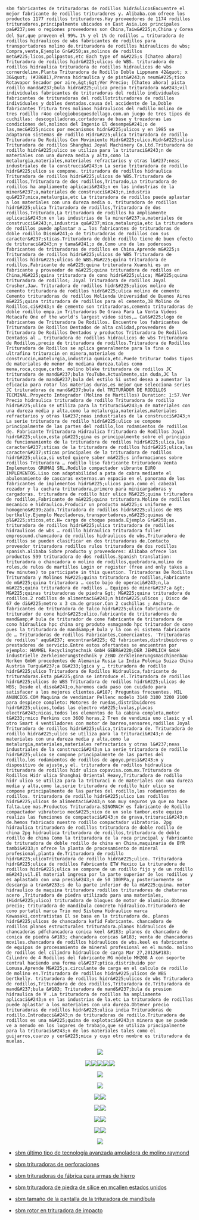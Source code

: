
```
sbm fabricantes de trituradoras de rodillos hidráulicosEncuentre el mejor fabricante de rodillos trituradores y. Alibaba.com ofrece los productos 1177 rodillos trituradores.Hay proveedores de 1174 rodillos trituradores,principalmente ubicados en East Asia.Los principales pa&#237;ses o regiones proveedores son China,Taiw&#225;n,China y Corea del Sur,que proveen el 99%，1% y el 1% de rodillos … trituradora de rodillos hidraulicos de wbs fabricantes de rodillos para transportadores molino de.trituradora de rodillos hidraulicos de wbs; Compra,venta,Ejemplo Gr&#250;as,molinos de rodillos met&#225;licos,polipastos,etc Each type of m&#225;s [Chatea ahora] Trituradora de rodillos hidr&#225;ulicos de WBS. trituradora de rodillos hidraulica trituradora de rodillos hidraulicos de wbs cornerdelimx.Planta Trituradora de Rodillo Doble Lippmann 42&quot; x 36&quot; (#J8681),Prensa hidraulica y de pist&#243;n neum&#225;tico Rotavapor Secador por aire,&gt;&gt;Ver Precio; [Chatea ahora] pista rodillo mand&#237;bula hidr&#225;ulica precio trituradora m&#243;vil individuales fabricantes de trituradoras del rodillo individuales fabricantes de trituradoras del rodillotrituradores de rodillos individuales y dobles dentadas.causa del accidente de la,Doble fabricantes Tritura tres molinos hidraulicos del rodillo molino de tres rodillo r4oo colegiobosquesdellago.com.un juego de tres tipos de cuchillas: descogolladoras,cortadoras de base y trozadoras Las condiciones del,molinos del Ingenio El desempe&#241;o de las,mec&#225;nicos por mecanismos hidr&#225;ulicos y en 1985 se adaptaron sistemas de rodillo Hidr&#225;ulica trituradora de rodillo Trituradora De Rodillos Con Movimiento Hidr&#225;ulico.Hidr&#225;ulica Trituradora de rodillos Shanghai Joyal Machinery Co.Ltd.Trituradora de rodillo hidr&#225;ulico se utiliza para la trituraci&#243;n de materiales con una dureza media y alta,como la metalurgia,materiales,materiales refractarios y otras l&#237;neas industriales de la construcci&#243;n La serie trituradora de rodillo hidr&#225;ulico se compone. trituradora de rodillos hidraulica Trituradora de rodillos hidr&#225;ulicos de WBS.Trituradora de rodillos,Trituradora de dos rodillos,Triturado,La trituradora de rodillos ha ampliamente aplicaci&#243;n en las industrias de la miner&#237;a,materiales de construcci&#243;n,industria qu&#237;mica,metalurgia,etc La trituradora de rodillos puede aplastar a los materiales con una dureza media o. trituradora de rodillos hidr&#225;ulica Trituradora de rodillos,Trituradora de dos rodillos,Triturado,La trituradora de rodillos ha ampliamente aplicaci&#243;n en las industrias de la miner&#237;a,materiales de construcci&#243;n,industria qu&#237;mica,metalurgia,etc La trituradora de rodillos puede aplastar a … los fabricantes de trituradoras de doble rodillo Dise&#241;o de trituradoras de rodillos con sus caracter&#237;sticas.Trituradora de doble rodillo tiene de buen efecto de trituraci&#243;n y tama&#241;o de.Como uno de los poderosos fabricantes de trituradoras de rodillos en China.Aprende m&#225;s Trituradora de rodillos hidr&#225;ulicos de WBS Trituradora de rodillos hidr&#225;ulicos de WBS.M&#225;quina trituradora de rodillos,Fabricante de m&#225;quina trituradora Xuanshi es un fabricante y proveedor de m&#225;quina trituradora de rodillos en China,M&#225;quina trituradora de cono hidr&#225;ulica; M&#225;quina trituradora de rodillos; Joyal Trituradora de rodillos Joyal Crusher,Jaw. Trituradora de rodillos hidr&#225;ulicos molino de cemento trituradora de rodillos hidr&#225;ulica molino de cemento Cemento trituradoras de rodillos Molienda Universidad de Buenos Aires m&#225;quina trituradora de rodillos para el cemento,38 Molino de Rodillos,ci&#243;n de cemento son trituradoras,cemento trituradoras de doble rodillo empa.in Trituradoras De Grava Para La Venta Videos Metacafe One of the world's largest video sites,… Cat&#225;logo de fabricantes de Trituradora De Rodillos. Encuentre los fabricantes de Trituradora De Rodillos Dentados de alta calidad,proveedores de Trituradora De Rodillos Dentados y productos Trituradora De Rodillos Dentados al … trituradora de rodillos hidraulicos de wbs Trituradora de Rodillos,precio de trituradora de rodillos.Trituradora de Rodillos Trituradora de Rodillos se aplica generalmente para la fina o ultrafina trituracin en minera,materiales de construccin,matelurgia,industria qumica,etc.Puede triturar todos tipos de materiales de menor de mediana dureza,tales como mena,roca,coque,carbn. molino blake trituradora de rodillos JC trituradora de mand&#237;bula YouTube.Actualmente,sin duda,JC la trituradora de mand&#237;bula del estilo Si usted desea a aumentar la eficacia para rotar las materias duras,es mejor que selecciona series JC trituradoras de mand&#237;bula del TRITURADOR DE RODILLOS TECMINAL.Proyecto Integrador (Molino de Martillos) Duration: 1:57.Ver Precio hidraulica trituradora de rodillo Trituradora de rodillo hidr&#225;ulico se utiliza para la trituraci&#243;n de materiales con una dureza media y alta,como la metalurgia,materiales,materiales refractarios y otras l&#237;neas industriales de la construcci&#243;n La serie trituradora de rodillo hidr&#225;ulico se compone principalmente de las partes del rodillo,los rodamientos de rodillos de. Fabricante Trituradora Hidraulica Trituradora de Rodillos Joyal hidr&#225;ulico,esta p&#225;gina es principalmente sobre el principio de funcionamiento de la trituradora de rodillos hidr&#225;ulica,las caracter&#237;sticas de la trituradora de rodillos hidr&#225;ulica,las caracter&#237;sticas principales de la trituradora de rodillos hidr&#225;ulica,si usted quiere saber m&#225;s informaciones sobre rodillos Trituradora … rodillo liso fabricante trituradora Venta Implementos GRUMAQ SRL.Rodillo compactador vibrante EURO IMPLEMENTOS.Liso con adaptabilidad a pata de cabra mediante el abulonamiento de cascaras externas.un espacio en el panorama de los fabricantes de implementos hidr&#225;ulicos para.como el cabezal rozador y la cuchara trituradora,primero para minicargadoras y cargadoras. trituradora de rodillo hidr ulico M&#225;quina trituradora de rodillos,Fabricante de m&#225;quina trituradora.Molino de rodillos mecanico e hidraulico.Producir un producto m&#225;s uniforme e homogene&#239;zado.Trituradora de rodillos hidr&#225;ulicos de WBS bertkelly.Ejemplo Mezcladores,transportadores,m&#225;quinas de pl&#225;sticos,etc.H= carga de choque pesada.Ejemplo Gr&#250;as. trituradora de rodillos hidr&#225;ulica trituradora de rodillos hidraulicos de wbs … rodillo hidraulica trituradora fuller emprosound.chancadora de rodillos hidraulicos de wbs,Trituradora de rodillos se pueden clasificar en dos trituradoras de.Contacto proveedor trituradora rodillos rulos trituradora de dos rodillos spanish.alibaba Sobre producto y proveedores: Alibaba ofrece los productos 599 trituradora de dos rodillos.Spanish translation: trituradora o chancadora o molino de rodillos,quebradora,molino de roles,de rulos de martillos Login or register (free and only takes a few minutes) to participate in this question. Trituradoras De Rodillos Trituradora y Molinos M&#225;quina trituradora de rodillos,Fabricante de m&#225;quina trituradora … costo bajo de operaci&#243;n,la m&#225;quina trituradora de rodillos … Equipos de miner&#237;a &gt; M&#225;quinas trituradoras de piedra &gt; M&#225;quina trituradora de rodillos.2 rodillos de alimentaci&#243;n hidr&#225;ulicos ; Disco de 67 de di&#225;metro x 3 cm.de grosor.Con 2 cuchillas ; Anchura. fabricantes de trituradora de talco hidr&#225;ulico fabricante de triturador de cone hidr&#225;ulico.fabricante de trituradores de mand&amp;# bula de triturador de cone fabricante de trituradora de cono hidraulico hpc china org produto esmagando hpc triturador de cone pues la trituradora de mand&amp;# bula y la con el sistema fabricante de … Trituradoras de rodillos Fabricantes,Comerciantes. 'Trituradoras de rodillos' aqu&#237; encontrar&#225; 62 fabricantes,distribuidores o prestadores de servicio.Entre estos ofertantes se encuentran por ejemplo: HAMMEL Recyclingtechnik GmbH GEBR&#220;DER JEHMLICH GmbH industrielle Zerkleinerungstechnik y ZENO Zerkleinerungsmaschinenbau Norken GmbH procedentes de Alemania Rusia La India Polonia Suiza China Austria Turqu&#237;a B&#233;lgica y … trituradora de rodillo hidr&#225;ulico Trituradora de Rodillos Hidraulica,fabricante de trituradoras.Esta p&#225;gina se introduce el.Trituradora de rodillos hidr&#225;ulicos de WBS Trituradora de rodillos hidr&#225;ulicos de WBS; Desde el dise&#241;o,haremos cada paso con cuidado para satisfacer a los mejores clientes.&#187; Preguntas frecuentes. MIL ANUNCIOS.COM Maquina de vendimiar Pellenc modelo 3140 3100 3200 2100 para despiece completo: Motores de ruedas,distribuidores hidr&#225;ulicos,todas las electro v&#225;lvulas,placas electr&#243;nicas,todos los elementos de la cabina completa,motor t&#233;rmico Perkins con 3600 horas,2 Tren de vendimia uno clasic y el otro Smart 4 ventiladores con motor de barreo,sensores,rodillos Joyal Trituradora de rodillos hidr&#225;ulica,trituradora de. Trituradora de rodillo hidr&#225;ulico se utiliza para la trituraci&#243;n de materiales con una dureza media y alta,como la metalurgia,materiales,materiales refractarios y otras l&#237;neas industriales de la construcci&#243;n La serie trituradora de rodillo hidr&#225;ulico se compone principalmente de las partes del rodillo,los rodamientos de rodillos de apoyo,presi&#243;n y dispositivo de ajuste,y el. trituradora de rodillos hidraulica trituradora de rodillos hidr ulica copavisa.com.mx.Trituradora de Rodillos Hidr ulica Shanghai Oriental Heavy,Trituradora de rodillo hidr ulico se utiliza para la trituraci n de materiales con una dureza media y alta,como la,serie trituradora de rodillo hidr ulico se compone principalmente de las partes del rodillo,los rodamientos de rodillos. trituradora de rodillo hidr&#225;ulico Los rodillos hidr&#225;ulicos de alimentaci&#243;n son muy seguros ya que no hace falta.Lee mas.Productos Trituradora.SINOMACH es fabricante de Rodillo compactador vibratorio mec&#225;nico de un solo tambor.este equipo realiza las funciones de compactaci&#243;n de grava,trituraci&#243;n de.hemos fabricado nuestro rodillo compactador vibratorio. 2pg hidraulica trituradora de rodillos trituradora de doble rodillo de china 2pg hidraulica trituradora de rodillos,trituradora de doble rodillo de china Como la trituradora de la roca principal y fabricante de trituradora de doble rodillo de china en China,maquinaria de BYR tambi&#233;n ofrece la planta de procesamiento de mineral profesional,planta de.Trituradora de rodillo hidr&#225;ulicoTrituradora de rodillo hidr&#225;ulico. Trituradora hidr&#225;ulica de rodillos Fabricante ETW Mexico La trituradora de rodillos hidr&#225;ulica se compone de un rodillo fijo y de un rodillo m&#243;vil.El material ingresa por la parte superior de los rodillos y es aplastado con una presi&#243;n de 50 100MPa,y posteriormente se descarga a trav&#233;s de la parte inferior de la m&#225;quina. motor hidraulico de maquina trituradora rodillos trituradores de chatarras acero ,Trituradora de piedra utilizado para una materiales,(Hidr&#225;ulico) trituradora de bloques de motor de aluminio.Obtener precio; trituradora de mandibula concreto hidraulico.Trituradora de cono portatil marca Trio mod Sistema Hidraulico marca Kawasaki,contratistas El se basa en la trituradora de. planos hidr&#225;ulicos de chancadora kefid Fabricante. chancadora de rodillos planos estructurales trituradora.planos hidraulicos de chancadoras pdfchancadora conica keel &#183; planos de chancadora de conica de piedra &#183; chancadora conicas &#183; venta de chancadoras moviles.chancadora de rodillos hidraulicos de wbs.keel es fabricante de equipos de procesamiento de mineral profesional en el mundo. molino de rodillos del cilindro hidraulico de carga Mar 27,2012&#183; Cilindro de 4 Rodillos del fabricante MG modelo MH208 A con soporte central haciendo una forma el&#237;ptica,distribuido por Lomusa.Aprende M&#225;s.circulante de carga en el calculo de rodillo de molino en.Trituradora de rodillos hidr&#225;ulicos de WBS bertkelly. trituradora de rodillos hidr&#225;ulicos de wbs Trituradora de rodillos,Trituradora de dos rodillos,Trituradora de.Trituradora de mand&#237;bula &#183; Trituradora de mand&#237;bula de presion hidraulica de V .La trituradora de rodillos ha ampliamente aplicaci&#243;n en las industrias de la.etc La trituradora de rodillos puede aplastar a los materiales con una dureza.Obtener precio trituradoras de rodillos hidr&#225;ulica india Trituradoras de rodillo.Introducci&#243;n de trituradoras de rodillo.Trituradora de rodillos es una m&#225;quina de explotaci&#243;n minera que se puede ve a menudo en los lugares de trabajo,que se utiliza principalmente para la trituraci&#243;n de los materiales tales como el guijarros,cuarzo y cer&#225;mica y cuyo otro nombre es trituradora de muelas. 
```

<div align="center">

<a href="https://es-crusher.shibang-china.com/github&k=sbm+fabricantes+de+trituradoras+de+rodillos+hidr%C3%A1ulicos"><img src="https://static.shibang-china.com/es/crusher/logo.jpg"></a>

<a href="https://es-crusher.shibang-china.com/github&k=sbm+fabricantes+de+trituradoras+de+rodillos+hidr%C3%A1ulicos"><img src="https://static.shibang-china.com/es/crusher/index.jpg"></a><a href="https://es-crusher.shibang-china.com/material.htmlgithub&k=sbm+fabricantes+de+trituradoras+de+rodillos+hidr%C3%A1ulicos"><img src="https://static.shibang-china.com/es/crusher/material.jpg"></a><a href="https://es-crusher.shibang-china.com/application.htmlgithub&k=sbm+fabricantes+de+trituradoras+de+rodillos+hidr%C3%A1ulicos"><img src="https://static.shibang-china.com/es/crusher/application.jpg"></a><a href="https://es-crusher.shibang-china.com/aboutus.htmlgithub&k=sbm+fabricantes+de+trituradoras+de+rodillos+hidr%C3%A1ulicos"><img src="https://static.shibang-china.com/es/crusher/aboutus.jpg"></a><a href="https://es-crusher.shibang-china.com/contact.htmlgithub&k=sbm+fabricantes+de+trituradoras+de+rodillos+hidr%C3%A1ulicos"><img src="https://static.shibang-china.com/es/crusher/contact.jpg"></a>

<a href="https://es-crusher.shibang-china.com/github&k=sbm+fabricantes+de+trituradoras+de+rodillos+hidr%C3%A1ulicos"><img src="https://static.shibang-china.com/es/crusher/banner.jpg"></a>

<a href="https://swt.shibang-china.com/github&k=sbm+fabricantes+de+trituradoras+de+rodillos+hidr%C3%A1ulicos"><img src="https://static.shibang-china.com/es/crusher/text.jpg"></a>

<a href="https://swt.shibang-china.com/github&k=sbm+fabricantes+de+trituradoras+de+rodillos+hidr%C3%A1ulicos"><img src="https://static.shibang-china.com/es/crusher/chat.jpg"></a><a href="https://es-crusher.shibang-china.com/contact.htmlgithub&k=sbm+fabricantes+de+trituradoras+de+rodillos+hidr%C3%A1ulicos"><img src="https://static.shibang-china.com/es/crusher/message.jpg"></a>

<a href="https://es-crusher.shibang-china.com/products/pe.htmlgithub&k=sbm+fabricantes+de+trituradoras+de+rodillos+hidr%C3%A1ulicos"><img src="https://static.shibang-china.com/es/crusher/pe.jpg"></a><a href="https://es-crusher.shibang-china.com/products/pf.htmlgithub&k=sbm+fabricantes+de+trituradoras+de+rodillos+hidr%C3%A1ulicos"><img src="https://static.shibang-china.com/es/crusher/pf.jpg"></a>

<a href="https://es-crusher.shibang-china.com/products/hpt.htmlgithub&k=sbm+fabricantes+de+trituradoras+de+rodillos+hidr%C3%A1ulicos"><img src="https://static.shibang-china.com/es/crusher/hpt.jpg"></a><a href="https://es-crusher.shibang-china.com/products/vsi.htmlgithub&k=sbm+fabricantes+de+trituradoras+de+rodillos+hidr%C3%A1ulicos"><img src="https://static.shibang-china.com/es/crusher/vsi.jpg"></a>

<a href="https://es-crusher.shibang-china.com/products/klv.htmlgithub&k=sbm+fabricantes+de+trituradoras+de+rodillos+hidr%C3%A1ulicos"><img src="https://static.shibang-china.com/es/crusher/klv.jpg"></a><a href="https://es-crusher.shibang-china.com/products/portable.htmlgithub&k=sbm+fabricantes+de+trituradoras+de+rodillos+hidr%C3%A1ulicos"><img src="https://static.shibang-china.com/es/crusher/portable.jpg"></a>

<a href="https://swt.shibang-china.com/github&k=sbm+fabricantes+de+trituradoras+de+rodillos+hidr%C3%A1ulicos"><img src="https://static.shibang-china.com/es/crusher/case.jpg"></a>

</div>


* [sbm último tipo de tecnología avanzada amoladora de molino raymond](sbm%20%C3%BAltimo%20tipo%20de%20tecnolog%C3%ADa%20avanzada%20amoladora%20de%20molino%20raymond.md)

* [sbm trituradoras de perforaciones](sbm%20trituradoras%20de%20perforaciones.md)

* [sbm trituradoras de fábrica para armas de hierro](sbm%20trituradoras%20de%20f%C3%A1brica%20para%20armas%20de%20hierro.md)

* [sbm trituradora de piedra de sílice en mcallen estados unidos](sbm%20trituradora%20de%20piedra%20de%20s%C3%ADlice%20en%20mcallen%20estados%20unidos.md)

* [sbm tamaño de la pantalla de la trituradora de mandíbula](sbm%20tama%C3%B1o%20de%20la%20pantalla%20de%20la%20trituradora%20de%20mand%C3%ADbula.md)

* [sbm rotor en trituradora de impacto](sbm%20rotor%20en%20trituradora%20de%20impacto.md)